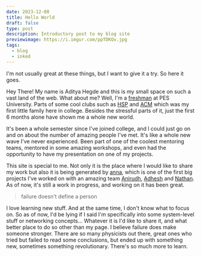 ```yaml
---
date: 2023-12-08
title: Hello World
draft: false
type: post
description: Introductory post to my blog site
previewimage: https://i.imgur.com/ppTDKQv.jpg
tags:
  - blog
  - inked
---
```


I'm not usually great at these things, but I want to give it a try. So here it goes.

Hey There! My name is Aditya Hegde and this is my small space on such a vast land of the web. What about me? Well, I'm a [freshman](https://www.urbandictionary.com/define.php?term=College%20Freshman) at PES University. Parts of some cool clubs such as [HSP](https://homebrew.hsp-ec.xyz/) and [ACM](https://acmpesuecc.github.io/) which was my first little family here in college. Besides the stressful parts of it, just the first 6 months alone have shown me a whole new world.

<!--[pic of me](https://i.imgur.com/ppTDKQv.jpg)-->

It's been a whole semester since I've joined college, and I could just go on and on about the number of amazing people I've met. It's like a whole new wave I've never experienced. Been part of one of the coolest mentoring teams, mentored in some amazing workshops, and even had the opportunity to have my presentation on one of my projects.

This site is special to me. Not only it is the place where I would like to share my work but also it is being generated by [anna](https://github.com/acmpesuecc/anna), which is one of the first big projects I've worked on with an amazing team [Anirudh](https://github.com/anirudhsudhir), [Adhesh](https://github.com/DedLad) and [Nathan](https://github.com/polarhive). As of now, it's still a work in progress, and working on it has been great.

> failure doesn't define a person

I love learning new stuff. And at the same time, I don't know what to focus on. So as of now, I'd be lying if I said I'm specifically into some system-level stuff or networking concepts... Whatever it is I'd like to share it, and what better place to do so other than my page. I believe failure does make someone stronger. There are so many physicists out there, great ones who tried but failed to read some conclusions, but ended up with something new, sometimes something revolutionary. There's so much more to learn.